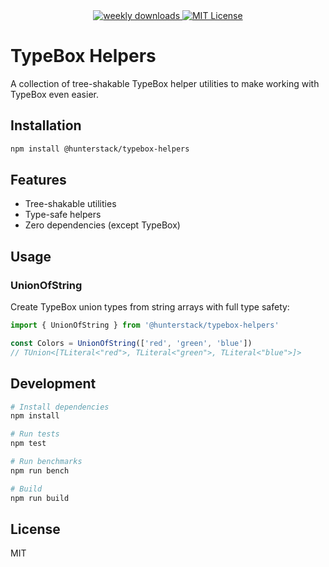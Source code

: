 
<div align="center">
  <a href="https://www.npmjs.com/package/@hunterstack/typebox-helpers">
    <img alt="weekly downloads" src="https://img.shields.io/npm/dw/@hunterstack/typebox-helpers?logo=npm" />
  </a>
  <a href="https://github.com/hunterwilhelm/typebox-helpers/blob/main/LICENSE">
    <img alt="MIT License" src="https://img.shields.io/github/license/hunterwilhelm/typebox-helpers?logo=open-source-initiative" />
  </a>
</div>

# TypeBox Helpers

A collection of tree-shakable TypeBox helper utilities to make working with TypeBox even easier.

## Installation

```bash
npm install @hunterstack/typebox-helpers
```

## Features

- Tree-shakable utilities
- Type-safe helpers
- Zero dependencies (except TypeBox)

## Usage

### UnionOfString

Create TypeBox union types from string arrays with full type safety:

```typescript
import { UnionOfString } from '@hunterstack/typebox-helpers'

const Colors = UnionOfString(['red', 'green', 'blue'])
// TUnion<[TLiteral<"red">, TLiteral<"green">, TLiteral<"blue">]>
```

## Development

```bash
# Install dependencies
npm install

# Run tests
npm test

# Run benchmarks
npm run bench

# Build
npm run build
```

## License

MIT 